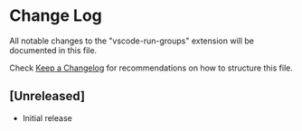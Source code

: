 # Change Log

All notable changes to the "vscode-run-groups" extension will be documented in this file.

Check [Keep a Changelog](http://keepachangelog.com/) for recommendations on how to structure this file.

## [Unreleased]

- Initial release